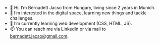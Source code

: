 - 👋 Hi, I’m Bernadett Jacso from Hungary, living since 2 years in Munich.
- 👀 I’m interested in the digital space, learning new things and tackle challenges.
- 🌱 I’m currently learning web development (CSS, HTML, JS).
- 📫 You can reach me via LinkedIn or via mail to bernadett.jacso@gmail.com.

